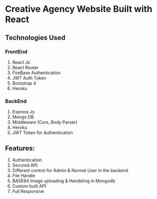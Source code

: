 # Creative Agency Website Built with React

## Technologies Used

### FrontEnd

1. React Js
2. React Router
3. FireBase Authentication
4. JWT Auth Token 
4. Bootstrap 4 
6. Heroku

### BackEnd

1. Express Js
2. Mongo DB
3. Middleware (Cors, Body Parser)
4. Heroku
5. JWT Token for Authentication

## Features:

1. Authentication
2. Secured API
3. Different control for Admin & Normal User in the backend
4. File Handle
5. BASE64 Image uploading & Handeling in Mongodb
6. Custom built API
7. Full Responsive

